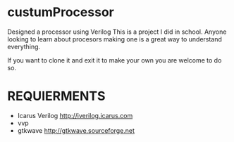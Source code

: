 # custumProcessor
Designed a processor using Verilog
This is a project I did in school. Anyone looking to learn about procesors making one is a great way to understand everything.

If you want to clone it and exit it to make your own you are welcome to do so. 

# REQUIERMENTS
 - Icarus Verilog http://iverilog.icarus.com
 - vvp
 - gtkwave http://gtkwave.sourceforge.net
 
 
